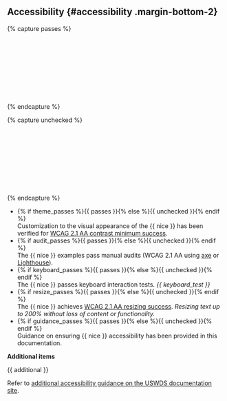## Accessibility {#accessibility .margin-bottom-2}

{% capture passes %}
<div class="usa-icon-list__icon text-green">
  <svg class="usa-icon" role="img">
    <title>Passes</title>
    <use href="{{ config.baseUrl }}uswds/img/sprite.svg#check_circle"></use>
  </svg>
</div>
{% endcapture %}

{% capture unchecked %}
<div class="usa-icon-list__icon text-base">
  <svg class="usa-icon" role="img">
    <title>Unchecked</title>
    <use href="{{ config.baseUrl }}uswds/img/sprite.svg#radio_button_unchecked"></use>
  </svg>
</div>
{% endcapture %}

<ul class="usa-icon-list">
  <li class="usa-icon-list__item">
    {% if theme_passes %}{{ passes }}{% else %}{{ unchecked }}{% endif %}<div class="usa-icon-list__content">Customization to the visual appearance of the {{ nice }} has been verified for <a href="https://www.w3.org/WAI/WCAG21/Understanding/contrast-minimum.html" target="_blank" rel="noopener nofollow" class="usa-link--external">WCAG 2.1 AA contrast minimum success</a>.</div>
  </li>
  <li class="usa-icon-list__item">
    {% if audit_passes %}{{ passes }}{% else %}{{ unchecked }}{% endif %}<div class="usa-icon-list__content">The {{ nice }} examples pass manual audits (WCAG 2.1 AA using <a href="https://www.deque.com/axe/browser-extensions/" target="_blank" rel="noopener nofollow" class="usa-link--external">axe</a> or <a href="https://developer.chrome.com/docs/lighthouse/accessibility/" target="_blank" rel="noopener nofollow" class="usa-link--external">Lighthouse</a>).</div>
  </li>
  <li class="usa-icon-list__item">
    {% if keyboard_passes %}{{ passes }}{% else %}{{ unchecked }}{% endif %}<div class="usa-icon-list__content">The {{ nice }} passes keyboard interaction tests. <em>{{ keyboard_test }}</em></div>
  </li>
  <li class="usa-icon-list__item">
    {% if resize_passes %}{{ passes }}{% else %}{{ unchecked }}{% endif %}<div class="usa-icon-list__content">The {{ nice }} achieves <a href="https://www.w3.org/WAI/WCAG21/Understanding/resize-text.html" target="_blank" rel="noopener nofollow" class="usa-link--external">WCAG 2.1 AA resizing success</a>. <em>Resizing text up to 200% without loss of content or functionality.</em></div>
  </li>
  <li class="usa-icon-list__item">
    {% if guidance_passes %}{{ passes }}{% else %}{{ unchecked }}{% endif %}<div class="usa-icon-list__content">Guidance on ensuring {{ nice }} accessibility has been provided in this documentation.</div>
  </li>
</ul>

**Additional items**

{{ additional }}

Refer to <a href="{{ url_uswds }}#accessibility" target="_blank" rel="noopener nofollow" class="usa-link--external">additional accessibility guidance on the USWDS documentation site</a>.
